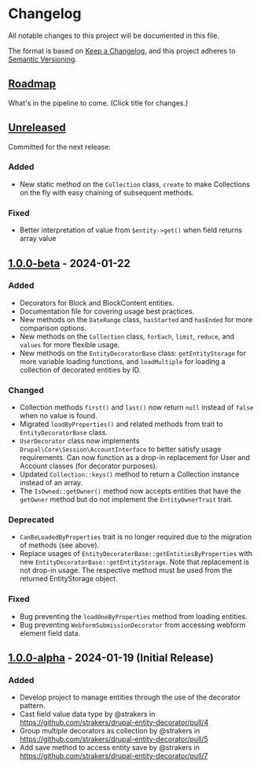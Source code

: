 # Changelog

All notable changes to this project will be documented in this file.

The format is based on [Keep a Changelog](https://keepachangelog.com/en/1.0.0/),
and this project adheres to [Semantic Versioning](https://semver.org/spec/v2.0.0.html).

## [Roadmap]
What's in the pipeline to come. (Click title for changes.)

## [Unreleased]

Committed for the next release:

### Added

* New static method on the `Collection` class, `create` to make Collections on the fly with easy chaining of 
subsequent methods.

### Fixed
* Better interpretation of value from `$entity->get()` when field returns array value

## [1.0.0-beta] - 2024-01-22

### Added

* Decorators for Block and BlockContent entities.
* Documentation file for covering usage best practices.
* New methods on the `DateRange` class, `hasStarted` and `hasEnded` for more comparison options.
* New methods on the `Collection` class, `forEach`, `limit`, `reduce`, and `values` for more flexible usage.
* New methods on the `EntityDecoratorBase` class: `getEntityStorage` for more variable loading functions, and 
`loadMultiple` for loading a collection of decorated entities by ID.

### Changed

* Collection methods `first()` and `last()` now return `null` instead of `false` when no value is found.
* Migrated `loadByProperties()` and related methods from trait to `EntityDecoratorBase` class.
* `UserDecorator` class now implements `Drupal\Core\Session\AccountInterface` to better satisfy usage requirements. Can 
now function as a drop-in replacement for User and Account classes (for decorator purposes).
* Updated `Collection::keys()` method to return a Collection instance instead of an array.
* The `IsOwned::getOwner()` method now accepts entities that have the `getOwner` method but do not implement the 
`EntityOwnerTrait` trait.

### Deprecated

* `CanBeLoadedByProperties` trait is no longer required due to the migration of methods (see above).
* Replace usages of `EntityDecoratorBase::getEntitiesByProperties` with new `EntityDecoratorBase::getEntityStorage`. 
Note that replacement is not drop-in usage. The respective method must be used from the returned EntityStorage object.

### Fixed

* Bug preventing the `loadOneByProperties` method from loading entities.
* Bug preventing `WebformSubmissionDecorator` from accessing webform element field data.

## [1.0.0-alpha] - 2024-01-19 (Initial Release)

### Added

* Develop project to manage entities through the use of the decorator pattern.
* Cast field value data type by @strakers in https://github.com/strakers/drupal-entity-decorator/pull/4
* Group multiple decorators as collection by @strakers in https://github.com/strakers/drupal-entity-decorator/pull/5
* Add save method to access entity save by @strakers in https://github.com/strakers/drupal-entity-decorator/pull/7


[roadmap]: https://github.com/strakers/drupal-entity-decorator/compare/HEAD...develop
[unreleased]: https://github.com/strakers/drupal-entity-decorator/compare/v1.0.0-beta...HEAD
[1.0.0-beta]: https://github.com/strakers/drupal-entity-decorator/compare/v1.0.0-alpha...v1.0.0-beta
[1.0.0-alpha]: https://github.com/strakers/drupal-entity-decorator/releases/tag/v1.0.0-alpha